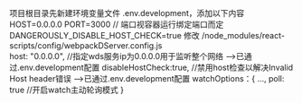 项目根目录先新建环境变量文件 .env.development，添加以下内容
            HOST=0.0.0.0
            PORT=3000  // 端口视容器运行绑定端口而定
            DANGEROUSLY_DISABLE_HOST_CHECK=true
        修改 /node_modules/react-scripts/config/webpackDServer.config.js    
            host: "0.0.0.0", //指定wds服务ip为0.0.0.0用于监听整个网络  -->已通过.env.development配置
            disableHostCheck:true, //禁用host检查以解决Invalid Host header错误  -->已通过.env.development配置
            watchOptions：{
                ...,
                poll: true //开启watch主动轮询模式
            }
